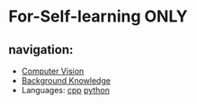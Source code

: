# For-Self-learning ONLY
## **navigation:**
+ [Computer Vision]()
+ [Background Knowledge](/background-knowledge)
+ Languages: [cpp](./cpp) [python](./python)
